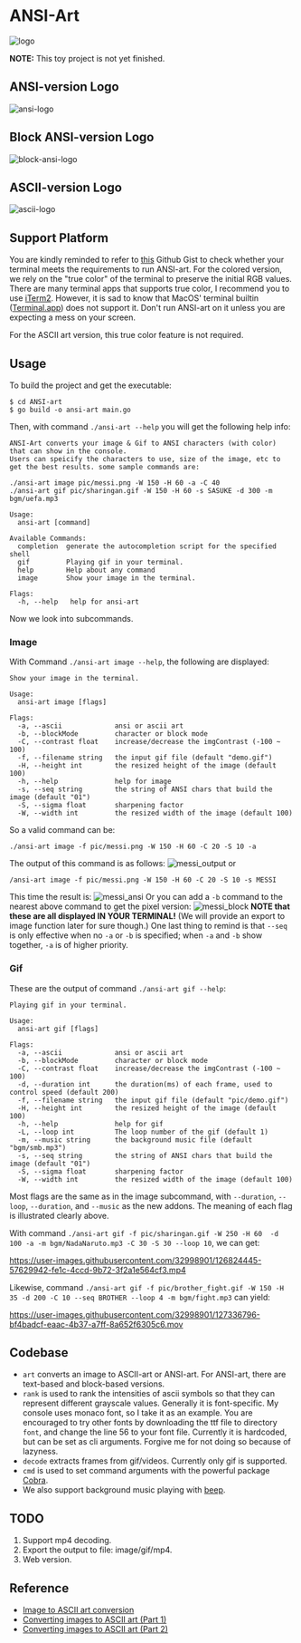 # ANSI-Art

![logo](pic/logo.png)

**NOTE:** This toy project is not yet finished.


## ANSI-version Logo
![ansi-logo](pic/ansi_logo.png)

## Block ANSI-version Logo
![block-ansi-logo](pic/block_ansi_logo.png)

## ASCII-version Logo
![ascii-logo](pic/ascii_art_logo.png)

## Support Platform

You are kindly reminded to refer to [this](https://gist.github.com/XVilka/8346728) Github Gist
to check whether your terminal meets the requirements to run ANSI-art. For the colored version,
we rely on the "true color" of the terminal to preserve the initial RGB values. There are many
terminal apps that supports true color, I recommend you to use [iTerm2](https://iterm2.com/). However,
it is sad to know that MacOS' terminal builtin ([Terminal.app](https://en.wikipedia.org/wiki/Terminal_(macOS))) does not support it. Don't run ANSI-art on
it unless you are expecting a mess on your screen.

For the ASCII art version, this true color feature is not required.

## Usage
To build the project and get the executable:
```shell
$ cd ANSI-art
$ go build -o ansi-art main.go
```
Then, with command `./ansi-art --help` you will get the following help info:
```text
ANSI-Art converts your image & Gif to ANSI characters (with color) that can show in the console.
Users can speicify the characters to use, size of the image, etc to get the best results. some sample commands are:

./ansi-art image pic/messi.png -W 150 -H 60 -a -C 40
./ansi-art gif pic/sharingan.gif -W 150 -H 60 -s SASUKE -d 300 -m bgm/uefa.mp3

Usage:
  ansi-art [command]

Available Commands:
  completion  generate the autocompletion script for the specified shell
  gif         Playing gif in your terminal.
  help        Help about any command
  image       Show your image in the terminal.

Flags:
  -h, --help   help for ansi-art
```
Now we look into subcommands.
### Image
With Command `./ansi-art image --help`, the following are displayed:
```text
Show your image in the terminal.

Usage:
  ansi-art image [flags]

Flags:
  -a, --ascii             ansi or ascii art
  -b, --blockMode         character or block mode
  -C, --contrast float    increase/decrease the imgContrast (-100 ~ 100)
  -f, --filename string   the input gif file (default "demo.gif")
  -H, --height int        the resized height of the image (default 100)
  -h, --help              help for image
  -s, --seq string        the string of ANSI chars that build the image (default "01")
  -S, --sigma float       sharpening factor
  -W, --width int         the resized width of the image (default 100)
```
So a valid command can be:
```shell
./ansi-art image -f pic/messi.png -W 150 -H 60 -C 20 -S 10 -a
```
The output of this command is as follows:
![messi_output](pic/messi_output.png)
or 
```shell
/ansi-art image -f pic/messi.png -W 150 -H 60 -C 20 -S 10 -s MESSI
```
This time the result is:
![messi_ansi](pic/messi_ansi.png)
Or you can add a `-b` command to the nearest above command to get the pixel version:
![messi_block](pic/messi_block.png)
**NOTE that these are all displayed IN YOUR TERMINAL!** 
(We will provide an export to image function later for sure though.)
One last thing to remind is that `--seq` is only effective when no `-a` or `-b` is 
specified; when `-a` and `-b` show together, `-a` is of higher priority.
### Gif
These are the output of command `./ansi-art gif --help`:
```text
Playing gif in your terminal.

Usage:
  ansi-art gif [flags]

Flags:
  -a, --ascii             ansi or ascii art
  -b, --blockMode         character or block mode
  -C, --contrast float    increase/decrease the imgContrast (-100 ~ 100)
  -d, --duration int      the duration(ms) of each frame, used to control speed (default 200)
  -f, --filename string   the input gif file (default "pic/demo.gif")
  -H, --height int        the resized height of the image (default 100)
  -h, --help              help for gif
  -L, --loop int          The loop number of the gif (default 1)
  -m, --music string      the background music file (default "bgm/smb.mp3")
  -s, --seq string        the string of ANSI chars that build the image (default "01")
  -S, --sigma float       sharpening factor
  -W, --width int         the resized width of the image (default 100)
```
Most flags are the same as in the image subcommand, with `--duration`, `--loop`, `--duration`, and `--music`
as the new addons. The meaning of each flag is illustrated clearly above.

With command `./ansi-art gif -f pic/sharingan.gif -W 250 -H 60  -d 100 -a -m bgm/NadaNaruto.mp3 -C 30 -S 30 --loop 10`, we can get:

https://user-images.githubusercontent.com/32998901/126824445-57629942-fe1c-4ccd-9b72-3f2a1e564cf3.mp4

Likewise, command `./ansi-art gif -f pic/brother_fight.gif -W 150 -H 35 -d 200 -C 10 --seq BROTHER --loop 4 -m bgm/fight.mp3` can yield:

https://user-images.githubusercontent.com/32998901/127336796-bf4badcf-eaac-4b37-a7ff-8a652f6305c6.mov

## Codebase
* `art` converts an image to ASCII-art or ANSI-art. For ANSI-art, there are text-based and block-based versions.
* `rank` is used to rank the intensities of ascii symbols so that they can represent different grayscale values. Generally it is font-specific. My console uses monaco font, so I take it as an example. You are encouraged 
to try other fonts by downloading the ttf file to directory `font`, and change the line 56 to your font file. Currently it is hardcoded, but can be set as cli arguments. Forgive me for not doing so because of lazyness.
* `decode` extracts frames from gif/videos. Currently only gif is supported.
* `cmd` is used to set command arguments with the powerful package [Cobra](https://github.com/spf13/cobra).
* We also support background music playing with [beep](https://github.com/faiface/beep).  
## TODO
1. Support mp4 decoding.
2. Export the output to file: image/gif/mp4.
3. Web version.

## Reference

* [Image to ASCII art conversion](https://stackoverflow.com/questions/32987103/image-to-ascii-art-conversion)
* [Converting images to ASCII art (Part 1)](https://bitesofcode.wordpress.com/2017/01/19/converting-images-to-ascii-art-part-1/)
* [Converting images to ASCII art (Part 2)](https://bitesofcode.wordpress.com/2017/05/27/converting-images-to-ascii-art-part-2/)



